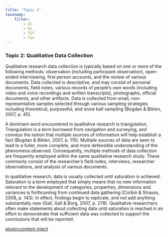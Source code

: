 ```yaml
---
title: 'Topic 2'
taxonomy:
    filter:
        - ol
        - ds
        - f2f
        - far
---
```


### Topic 2: Qualitative Data Collection

Qualitative research data collection is typically based on one or more of the following methods: observation (including participant observation), open-ended interviewing, first person accounts, and the review of various documents. Data collected is descriptive, and may consist of personal documents, field notes, various records of people’s own words (including video and voice recordings and written transcripts), photographs, official documents, and other artifacts. Data is collected from small, non-representative samples selected through various sampling strategies including theoretical, purposeful, and snow ball sampling (Bogdan & Biklen, 2007, p. 45).

A dominant word encountered in qualitative research is triangulation. Triangulation is a term borrowed from navigation and surveying, and conveys the notion that multiple sources of information will help establish a fact (Bogdan & Biklen, 2007, p. 115). Multiple sources of data are seen to lead to a fuller, more complete, and more defensible understanding of the phenomena observed. Consequently, multiple methods of data collection are frequently employed within the same qualitative research study. These commonly consist of the researcher’s field notes, interviews, researcher observations, and analysis of various documents.

In qualitative research, data is usually collected until saturation is achieved. Saturation is a term employed that simply means that no new information relevant to the development of categories, properties, dimensions and variances is forthcoming from continued data gathering (Corbin & Strauss, 2008, p. 143). In effect, findings begin to replicate, and not add anything substantially new (Gall, Gall & Borg, 2007, p. 278). Qualitative researchers often make statements about collecting data until saturation is reached in an effort to demonstrate that sufficient data was collected to support the conclusions that will be reported.

[plugin:content-inject](../_6-2)